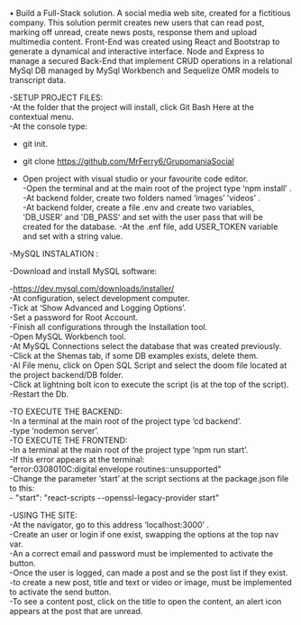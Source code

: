 • Build a Full-Stack solution. 
A social media web site, created for a fictitious company. This solution permit creates new users that can read post, marking off unread, create news posts, response them and upload multimedia content. Front-End was created using React and Bootstrap to generate a dynamical and interactive interface. Node and Express to manage a secured Back-End that implement CRUD operations in a relational MySql DB managed by MySql Workbench and Sequelize OMR models to transcript data. 



-SETUP PROJECT FILES:  
-At the folder that the project will install, click Git Bash Here at the contextual menu.  
-At the console type:  
-  git init.  

- git clone https://github.com/MrFerry6/GrupomaniaSocial  

- Open project with visual studio or your favourite code editor.  
-Open the terminal and at the main root of the project type ‘npm install’ .  
-At backend folder, create two folders named ‘images’ ’videos’ .  
-At backend folder, create a file .env and create two variables, 'DB_USER' and 'DB_PASS' and set  with the user pass that will be created for the database. 
-At the .enf file, add USER_TOKEN variable and set with a string value. 

-MySQL INSTALATION :  

-Download and install MySQL software:  

-https://dev.mysql.com/downloads/installer/  
-At configuration, select development computer.  
-Tick at ‘Show Advanced and Logging Options’.  
-Set a password for Root Account.  
-Finish all configurations through the Installation tool.  
-Open MySQL Workbench tool.  
-At MySQL Connections select the database that was created previously.  
-Click at the Shemas tab, if some DB examples exists, delete them.  
-Al File menu, click on Open SQL Script and select  the doom file located at the project backend/DB folder.  
-Click at lightning bolt icon to execute the script (is at the top of the script).  
-Restart the Db.  


-TO EXECUTE THE BACKEND:  
-In a terminal at the main root of the project type ‘cd backend’.  
-type ‘nodemon server’.  
-TO EXECUTE THE FRONTEND:  
-In a terminal at the main root of the project type ‘npm run start’.  
-If this error appears at the terminal:  
 "error:0308010C:digital envelope routines::unsupported"  
-Change the parameter ‘start’ at the script sections at the package.json file to this:  
	- "start": "react-scripts --openssl-legacy-provider start"  


-USING THE SITE:  
-At the navigator, go to this address ‘localhost:3000’ .  
-Create an user or login if one exist, swapping the options at the top nav var.  
-An a correct email and password must be implemented to activate the button.  
-Once the user is logged,  can made a post and se the post list if they exist.  
-to create a new post, title and text or video or image, must be implemented to activate the send button.  
-To see a content post, click on the title to open the content, an alert icon appears at the post that are unread.  



